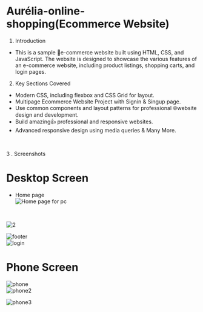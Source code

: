 # Aurélia-online-shopping(Ecommerce Website)

1. Introduction

 - This is a sample 🛒e-commerce website built using HTML, CSS, and JavaScript. The website is designed to showcase the   various features of an e-commerce website, including product listings, shopping carts, and login pages.
 
2. Key Sections Covered
 - Modern CSS, including flexbox and CSS Grid for layout.<br>
 - Multipage Ecommerce Website Project with Signin & Singup page.<br>
 - Use common components and layout patterns for professional 🌐website design and development.<br>
 - Build amazing👍 professional and responsive websites.<br>
 - Advanced responsive design using media queries & Many More.<br>
<br>

3 . Screenshots
#  Desktop Screen <br>

- Home page<br>
![Home page for pc](https://github.com/Rahul02M/Aurélia-online-shopping/assets/133855195/31fab2f8-4f81-4f3a-b291-0a1e13d579b3)
<br>

![2](https://github.com/Rahul02M/Aurélia-online-shopping/assets/133855195/abf0d24d-cd3a-426a-a710-e635047344bd)
 <br>
 
 ![footer](https://github.com/Rahul02M/Aurélia-online-shopping/assets/133855195/bb2a979d-b70e-448e-8349-9fee46b7c904)
 <br>
![login](https://github.com/Rahul02M/Aurélia-online-shopping/assets/133855195/48b3363d-dcb6-4d18-800f-45a2bf79e856)
<br>
 # Phone Screen <br>
 
![phone](https://github.com/Rahul02M/Aurélia-online-shopping/assets/133855195/db2a8975-73ce-4445-a508-f3fc1ed959dd) 
<br>
![phone2](https://github.com/Rahul02M/Aurélia-online-shopping/assets/133855195/a3573313-d037-45f9-9afb-decfdf065621)
<br>

![phone3](https://github.com/Rahul02M/Aurélia-online-shopping/assets/133855195/a6561b92-e7e4-4b60-b1ea-99ef632a7c20)
